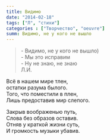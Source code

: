 ```yaml
---
title: Видимо
date: "2014-02-18"
tags: ["Л", "стихи"]
categories : ["Творчество", "oeuvre"]
summ: Видимо, не у кого не вышло
---
```


>\- Видимо, не у кого не вышло)  
>\- Мы это исправим  
>\- Ну не знаю, не знаю  
>Л.И.  

Всё в нашем мире тлен,  
остатки разума былого.  
Того, что поместили в плен,  
Лишь предоставив мир слепого.  
  
Закрыв воображенью путь,  
Слова без образов оставив.  
Отняв у краткой жизни суть,  
И громкость музыки убавив.  